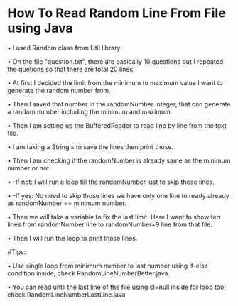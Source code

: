 # How To Read Random Line From File using Java

•	I used Random class from Util library.

•	On the file "question.txt", there are basically 10 questions but I repeated the quetions so that there are total 20 lines.

•	At first I decided the limit from the minimum to maximum value I want to generate the random number from.

•	Then I saved that number in the randomNumber integer, that can generate a random number including the minimum and maximum.

•	Then I am setting up the BufferedReader to read line by line from the text file.

•	I am taking a String s to save the lines then print those.

•	Then I am checking if the randomNumber is already same as the minimum number or not.

•	-If not: I will run a loop till the randomNumber just to skip those lines.

•	-If yes: No need to skip those lines we have only one line to ready already as randomNumber == minimum number.

•	Then we will take a variable to fix the last limit. Here I want to show ten lines from randomNumber line to randomNumber+9 line from that file.

•	Then I will run the loop to print those lines.

#Tips:

•	Use single loop from minimum number to last number using if-else condition inside; check RandomLineNumberBetter.java.

•	You can read until the last line of the file using s!=null inside for loop too; check RandomLineNumberLastLine.java
